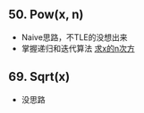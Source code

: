 ## 50. Pow(x, n)

*  Naive思路，不TLE的没想出来
*  掌握递归和迭代算法 [求x的n次方](http://www.cnblogs.com/grandyang/p/4383775.html)


## 69. Sqrt(x)

*  没思路